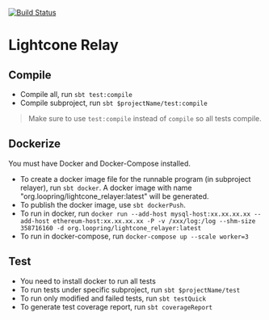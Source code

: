 [![Build Status](https://semaphoreci.com/api/v1/projects/adecda77-2a3e-434e-8517-53a7dfd94586/2473633/shields_badge.svg)](https://semaphoreci.com/loopring/lightcone)

# Lightcone Relay

## Compile

* Compile all, run `sbt test:compile`
* Compile subproject, run `sbt $projectName/test:compile`
> Make sure to use `test:compile` instead of `compile` so all tests compile.

## Dockerize

You must have Docker and Docker-Compose installed.

* To create a docker image file for the runnable program (in subproject relayer), run `sbt docker`. A docker image with name "org.loopring/lightcone_relayer:latest" will be generated.
* To publish the docker image, use `sbt dockerPush`.
* To run in docker, run `docker run --add-host mysql-host:xx.xx.xx.xx --add-host ethereum-host:xx.xx.xx.xx -P -v /xxx/log:/log --shm-size 358716160 -d org.loopring/lightcone_relayer:latest`
* To run in docker-compose, run `docker-compose up --scale worker=3`


## Test
* You need to install docker to run all tests
* To run tests under specific subproject, run `sbt $projectName/test`
* To run only modified and failed tests, run `sbt testQuick`
* To generate test coverage report, run `sbt coverageReport`

